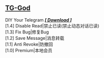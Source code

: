 ## [TG-God](https://github.com/Eoyz369/APK_HOOK/tree/main/TG-God)   
 DIY Your Telegram [***[ Download ]***](https://github.com/Eoyz369/APK_HOOK/releases/tag/TG-God_1.4)   
[1.4] Disable Read|禁止已读(禁止动态对话已读)   
[1.3] Fix Bug|修复Bug  
[1.2] Save Message|消息转载  
[1.1] Anti Revoke|防撤回   
[1.0] Premium|本地会员   
